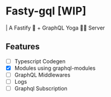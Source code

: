 # Fasty-gql [WIP]

| A Fastify 🚀 + GraphQL Yoga 🧘‍♀️ Server

## Features

- [ ] Typescript Codegen
- [x] Modules using graphql-modules
- [ ] GraphQL Middlewares
- [ ] Logs
- [ ] Graphql Subscription
